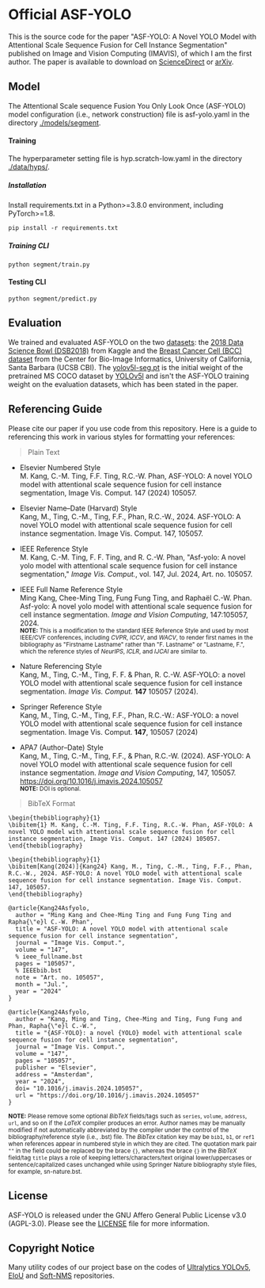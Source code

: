 # Official ASF-YOLO
This is the source code for the paper "ASF-YOLO: A Novel YOLO Model with Attentional Scale Sequence Fusion for Cell Instance Segmentation" published on Image and Vision Computing (IMAVIS), of which I am the first author. The paper is available to download on [ScienceDirect](https://www.sciencedirect.com/science/article/pii/S0262885624001616) or [arXiv](https://arxiv.org/abs/2312.06458).

## Model
The Attentional Scale sequence Fusion You Only Look Once (ASF-YOLO) model configuration (i.e., network construction) file is asf-yolo.yaml in the directory [./models/segment](https://github.com/mkang315/ASF-YOLO/blob/main/models/segment).

#### Training

The hyperparameter setting file is hyp.scratch-low.yaml in the directory [./data/hyps/](https://github.com/mkang315/ASF-YOLO/blob/main/data/hyps).

##### Installation
Install requirements.txt in a Python>=3.8.0 environment, including PyTorch>=1.8.
```
pip install -r requirements.txt
```

##### Training CLI
```
python segment/train.py
```

#### Testing CLI

```
python segment/predict.py
```

## Evaluation
We trained and evaluated ASF-YOLO on the two [datasets](https://github.com/mkang315/ASF-YOLO/tree/main/datasets): the [2018 Data Science Bowl (DSB2018)](https://kaggle.com/competitions/data-science-bowl-2018) from Kaggle and the [Breast Cancer Cell (BCC) dataset](https://bioimage.ucsb.edu/research/bio-segmentation) from the Center for Bio-Image Informatics, University of California, Santa Barbara (UCSB CBI). The [yolov5l-seg.pt](https://github.com/mkang315/ASF-YOLO/blob/main/yolov5l-seg.pt) is the initial weight of the pretrained MS COCO dataset by [YOLOv5l](https://github.com/ultralytics/yolov5) and isn't the ASF-YOLO training weight on the evaluation datasets, which has been stated in the paper.

## Referencing Guide
Please cite our paper if you use code from this repository. Here is a guide to referencing this work in various styles for formatting your references:
> Plain Text

- Elsevier Numbered Style</br>
M. Kang, C.-M. Ting, F.F. Ting, R.C.-W. Phan, ASF-YOLO: A novel YOLO model with attentional scale sequence fusion for cell instance segmentation, Image Vis. Comput. 147 (2024) 105057.</br>

- Elsevier Name–Date (Harvard) Style</br>
Kang, M., Ting, C.-M., Ting, F.F., Phan, R.C.-W., 2024. ASF-YOLO: A novel YOLO model with attentional scale sequence fusion for cell instance segmentation. Image Vis. Comput. 147, 105057.</br>

- IEEE Reference Style</br>
M. Kang, C.-M. Ting, F. F. Ting, and R. C.-W. Phan, "Asf-yolo: A novel yolo model with attentional scale sequence fusion for cell instance segmentation," *Image Vis. Comput.*, vol. 147, Jul. 2024, Art. no. 105057.</br>

- IEEE Full Name Reference Style</br>
Ming Kang, Chee-Ming Ting, Fung Fung Ting, and Raphaël C.-W. Phan. Asf-yolo: A novel yolo model with attentional scale sequence fusion for cell instance segmentation. *Image and Vision Computing*, 147:105057, 2024.</br>
<sup>**NOTE:** This is a modification to the standard IEEE Reference Style and used by most IEEE/CVF conferences, including *CVPR*, *ICCV*, and *WACV*, to render first names in the bibliography as "Firstname Lastname" rather than "F. Lastname" or "Lastname, F.", which the reference styles of *NeurIPS*, *ICLR*, and *IJCAI* are similar to.</sup>

- Nature Referencing Style</br>
Kang, M., Ting, C.-M., Ting, F. F. & Phan, R. C.-W. ASF-YOLO: a novel YOLO model with attentional scale sequence fusion for cell instance segmentation. *Image Vis. Comput.* **147** 105057 (2024).</br>

- Springer Reference Style</br>
Kang, M., Ting, C.-M., Ting, F.F., Phan, R.C.-W.: ASF-YOLO: a novel YOLO model with attentional scale sequence fusion for cell instance segmentation. Image Vis. Comput. **147**, 105057 (2024)</br>

- APA7 (Author–Date) Style</br>
Kang, M., Ting, C.-M., Ting, F.F., & Phan, R.C.-W. (2024). ASF-YOLO: A novel YOLO model with attentional scale sequence fusion for cell instance segmentation. *Image and Vision Computing*, 147, 105057. https://doi.org/10.1016/j.imavis.2024.105057</br>
<sup>**NOTE:** DOI is optional.</sup>


> BibTeX Format</br>
```
\begin{thebibliography}{1}
\bibitem{1} M. Kang, C.-M. Ting, F.F. Ting, R.C.-W. Phan, ASF-YOLO: A novel YOLO model with attentional scale sequence fusion for cell instance segmentation, Image Vis. Comput. 147 (2024) 105057.
\end{thebibliography}
```
```
\begin{thebibliography}{1}
\bibitem[Kang(2024)]{Kang24} Kang, M., Ting, C.-M., Ting, F.F., Phan, R.C.-W., 2024. ASF-YOLO: A novel YOLO model with attentional scale sequence fusion for cell instance segmentation. Image Vis. Comput. 147, 105057.
\end{thebibliography}
```
```
@article{Kang24Asfyolo,
  author = "Ming Kang and Chee-Ming Ting and Fung Fung Ting and Rapha{\"e}l C.-W. Phan",
  title = "ASF-YOLO: A novel YOLO model with attentional scale sequence fusion for cell instance segmentation",
  journal = "Image Vis. Comput.",
  volume = "147",
  % ieee_fullname.bst
  pages = "105057",
  % IEEEbib.bst
  note = "Art. no. 105057", 
  month = "Jul.",
  year = "2024"
}
```
```
@article{Kang24Asfyolo,
  author = "Kang, Ming and Ting, Chee-Ming and Ting, Fung Fung and Phan, Rapha{\"e}l C.-W.",
  title = "{ASF-YOLO}: a novel {YOLO} model with attentional scale sequence fusion for cell instance segmentation",
  journal = "Image Vis. Comput.",
  volume = "147",
  pages = "105057",
  publisher = "Elsevier",
  address = "Amsterdam",
  year = "2024",
  doi= "10.1016/j.imavis.2024.105057",
  url = "https://doi.org/10.1016/j.imavis.2024.105057"
}
```
<sup>**NOTE:** Please remove some optional *BibTeX* fields/tags such as `series`, `volume`, `address`, `url`, and so on if the *LaTeX* compiler produces an error. Author names may be manually modified if not automatically abbreviated by the compiler under the control of the bibliography/reference style (i.e., .bst) file. The *BibTex* citation key may be `bib1`, `b1`, or `ref1` when references appear in numbered style in which they are cited. The quotation mark pair `""` in the field could be replaced by the brace `{}`, whereas the brace `{}` in the *BibTeX* field/tag `title` plays a role of keeping letters/characters/text original lower/uppercases or sentence/capitalized cases unchanged while using Springer Nature bibliography style files, for example, sn-nature.bst.</sup>

## License
ASF-YOLO is released under the GNU Affero General Public License v3.0 (AGPL-3.0). Please see the [LICENSE](https://github.com/mkang315/ASF-YOLO/blob/main/LICENSE) file for more information.

## Copyright Notice
Many utility codes of our project base on the codes of [Ultralytics YOLOv5](https://github.com/ultralytics/yolov5), [EIoU](https://github.com/arojsubedi/Focal-EIoU) and [Soft-NMS](https://github.com/bharatsingh430/soft-nms) repositories.
